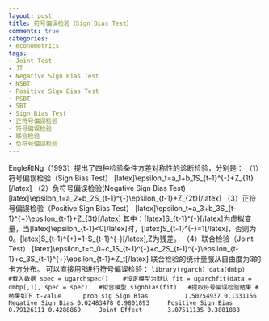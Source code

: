```yaml
---
layout: post
title: 符号偏误检验（Sign Bias Test）
comments: true
categories:
- econometrics
tags:
- Joint Test
- JT
- Negative Sign Bias Test
- NSBT
- Positive Sign Bias Test
- PSBT
- SBT
- Sign Bias Test
- 正符号偏误检验
- 符号偏误检验
- 联合检验
- 负符号偏误检验
---
```


Engle和Ng（1993）提出了四种检验条件方差对称性的诊断检验，分别是：
（1）符号偏误检验（Sign Bias Test）
[latex]\epsilon_t=a_1+b_1S_{t-1}^{-}+Z_{1t}[/latex]
（2）负符号偏误检验(Negative Sign Bias Test)
[latex]\epsilon_t=a_2+b_2S_{t-1}^{-}\epsilon_{t-1}+Z_{2t}[/latex]
（3）正符号偏误检验（Positive Sign Bias Test）
[latex]\epsilon_t=a_3+b_3S_{t-1}^{+}\epsilon_{t-1}+Z_{3t}[/latex]
其中：[latex]S_{t-1}^{-}[/latex]为虚拟变量，当[latex]\epsilon_{t-1}<0[/latex]时，[latex]S_{t-1}^{-}=1[/latex]，否则为0。[latex]S_{t-1}^{+}=1-S_{t-1}^{-}[/latex],Z为残差。
（4）联合检验（Joint Test）
[latex]\epsilon_t=c_0+c_1S_{t-1}^{-}+c_2S_{t-1}^{-}\epsilon_{t-1}+c_3S_{t-1}^{+}\epsilon_{t-1}+Z_t[/latex]
联合检验的统计量服从自由度为3的卡方分布。
可以直接用R进行符号偏误检验：
`
library(rgarch)
data(dmbp)      #载入数据
spec = ugarchspec()    #设定模型为默认
fit = ugarchfit(data = dmbp[,1], spec = spec)   #拟合模型
signbias(fit)   #提取符号偏误检验结果
#结果如下
                      t-value      prob sig
Sign Bias          1.50254937 0.1331156    
Negative Sign Bias 0.02483478 0.9801893    
Positive Sign Bias 0.79126111 0.4288869    
Joint Effect       3.07511135 0.3801888  
`
